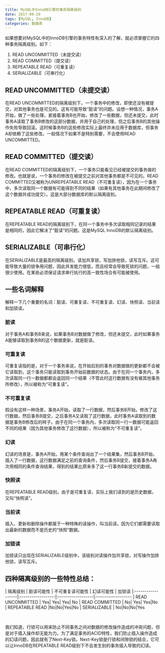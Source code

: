 ```yaml
---
title: MySQL中InnoDB引擎的事务隔离级别
date: 2017-09-29
tags: [MySQL, InnoDB]
categories: 数据库
---
```


如果想要对MySQL中的InnoDB引擎的事务特性有深入的了解，就必须掌握它的四种事务隔离级别。如下：

<!--more-->

1. READ UNCOMMITTED（未提交读）
2. READ COMMITTED（提交读）
3. REPEATABLE READ（可重复读）
4. SERIALIZABLE（可串行化）

## READ UNCOMMITTED（未提交读）

  在READ UNCOMMITTED的隔离级别下，一个事务中的修改，即使还没有被提交，对其他事务也是可见的。这有可能导致“脏读”的问题。设想一种情况，事务A开始，做了一些处理，紧接着事务B也开始，修改了一些数据，但还未提交，此时事务A读取了事务B修改的这部分数据，并用于自己的处理，但之后事务B的其他操作失败导致回滚。这时候事务B的这些修改实际上最终并未应用于数据库，但事务A却依赖了这些修改。一般情况下如果不是特别需要，不会使用READ UNCOMMITTED。

## READ COMMITTED（提交读）

  在READ COMMITTED的隔离级别下，一个事务只能看见已经被提交的事务做的修改。也就是说，一个事务的修改在被提交之前对其他事务都是不可见的。READ COMMITTED又被称为UNREPEATABLE READ（不可重复读），因为在一个事务中，多次读取同一个数据有可能得到不同的结果（如果有其他事务在此期间修改了这个数据并成功提交）。这是大部分数据库的默认隔离级别。

## REPEATABLE READ（可重复读）

  在REPEATABLE READ的隔离级别下，在同一个事务中多次读取相同记录的结果是相同的，因此它解决了“脏读”的问题。这是MySQL InnoDB的默认隔离级别。

## SERIALIZABLE（可串行化）

  在SERIALIZABLE是最高的隔离级别。读加共享锁，写加排他锁，读写互斥。这可能导致大量的锁争用问题，因此并发能力很低，而且经常会导致死锁的问题，一般很少使用。在某些必须保证请求串行执行的高一致性场合有可能被使用。

## 一些名词解释

解释一下几个重要的名词：脏读、可重复读、不可重复读、幻读、快照读、当前读和加锁读。

### 脏读

  对于事务A和事务B来说，如果事务B对数据做了修改，但还未提交，此时如果事务A能够读取到事务B的这个数据更新，就是脏读。

### 可重复读

  可重复读指的是，对于一个事务来说，在开始后别的事务对数据做的更新都不会被它读取到，这个事务只能读取到事务开始前数据的状态。由于在同一个事务内，多次读取同一行一数据都都会返回同一个结果（不管此时这行数据有没有被其他事务所修改），所以被称为“可重复读”。

### 不可重复读

  假设有这样一种场景，事务A开始，读取了一行数据，然后事务B开始，修改了这行数据，然后事务B提交，之后事务A又读取了这行数据，此时事务A读取到的数据是事务B修改后的样子。由于在同一个事务内，多次读取同一行一数据可能返回不同的结果（因为其他事务修改了这行数据），所以被称为“不可重复读”。

### 幻读

  幻读的场景是，事务A开始，用某个条件查询出了一个结果集，然后事务B开始，插入了一行数据，这行数据满足之前的查询条件，然后事务B提交，接着事务A再次用相同的条件查询结果，得到的结果比原来多了这一行事务B新提交的数据。

### 快照读

  在REPEATABLE READ级别，由于是可重复读，实际上我们读到的是历史数据，又叫“快照读”。

### 当前读

  插入、更新和删除操作都属于一种特殊的读操作，叫当前读。因为它们都需要读取出最新的数据而不是历史的“快照”数据。

### 加锁读

  加锁读只出现在SERIALIZABLE级别中，该级别对读操作加共享锁，对写操作加排他锁，读写互斥。

## 四种隔离级别的一些特性总结：

|  隔离级别  | 脏读可能性       | 不可重复读可能性         | 幻读可能性 | 加锁读
|:------------------|:------------------|:------------------|:------------------
| READ UNCOMMITTED  | Yes| Yes| Yes| No
| READ COMMITTED    | No| Yes| Yes|No
| REPEATABLE READ   |No|No|Yes|No
| SERIALIZABLE      | No|No|No|Yes

<br />

我们知道，行锁可以用来防止不同事务之间对数据的修改操作造成的冲突问题，但是对于插入操作却无能为力。为了满足事务的ACID特性，我们防止插入操作造成的幻读问题，因此就有了Next-Key锁。Next-Key锁是行锁和间隙锁的结合，它可以让InnoDB在REPEATABLE READ级别下不会发生别的事务插入导致的幻读。
